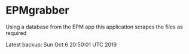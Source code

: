 # EPMgrabber
Using a database from the EPM app this application scrapes the files as required


Latest backup: Sun Oct 6 20:50:01 UTC 2019
